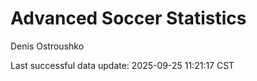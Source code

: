 # Advanced Soccer Statistics
Denis Ostroushko

<!-- gfm -->

Last successful data update: 2025-09-25 11:21:17 CST
